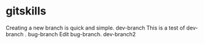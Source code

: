 # gitskills
Creating a new branch is quick and simple.
dev-branch
This is a test of dev-branch .
bug-branch
Edit bug-branch.
dev-branch2



